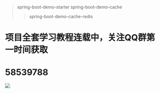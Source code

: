 > spring-boot-demo-starter
> spring-boot-demo-cache<br>
>> spring-boot-demo-cache-redis


# 项目全套学习教程连载中，关注QQ群第一时间获取
# 58539788
![](https://github.com/rancho00/spring-boot-demo/blob/master/qqgroup.png)  
